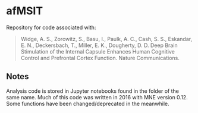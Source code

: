 # afMSIT
Repository for code associated with:

> Widge, A. S., Zorowitz, S., Basu, I., Paulk, A. C., Cash, S. S., Eskandar, E. N., Deckersbach, T., Miller, E. K., Dougherty, D. D. Deep Brain Stimulation of the Internal Capsule Enhances Human Cognitive Control and Prefrontal Cortex Function. Nature Communications.

## Notes
Analysis code is stored in Jupyter notebooks found in the folder of the same name. Much of this code was written in 2016 with MNE version 0.12. Some functions have been changed/deprecated in the meanwhile.
